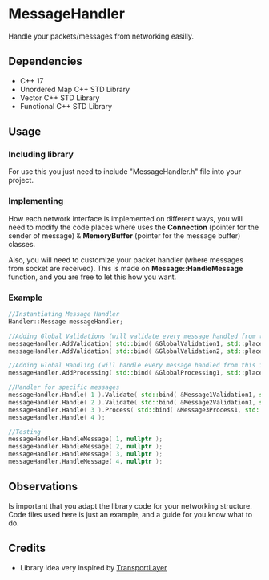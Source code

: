 # MessageHandler
Handle your packets/messages from networking easilly.

## Dependencies
* C++ 17
* Unordered Map C++ STD Library
* Vector C++ STD Library
* Functional C++ STD Library

## Usage

### Including library ###
For use this you just need to include "MessageHandler.h" file into your project.

### Implementing ###
How each network interface is implemented on different ways, you will need to modify the code places where uses the **Connection** (pointer for the sender of message) & **MemoryBuffer** (pointer for the message buffer) classes.

Also, you will need to customize your packet handler (where messages from socket are received). This is made on **Message::HandleMessage** function, and you are free to let this how you want.

### Example ###
```c++
//Instantiating Message Handler
Handler::Message messageHandler;

//Adding Global Validations (will validate every message handled from this instance)
messageHandler.AddValidation( std::bind( &GlobalValidation1, std::placeholders::_1 ) );
messageHandler.AddValidation( std::bind( &GlobalValidation2, std::placeholders::_1 ) );

//Adding Global Handling (will handle every message handled from this instance)
messageHandler.AddProcessing( std::bind( &GlobalProcessing1, std::placeholders::_1, std::placeholders::_2 ) );

//Handler for specific messages
messageHandler.Handle( 1 ).Validate( std::bind( &Message1Validation1, std::placeholders::_1 ), std::bind( &Message1Validation2, std::placeholders::_1 ) );
messageHandler.Handle( 2 ).Validate( std::bind( &Message2Validation1, std::placeholders::_1 ) );
messageHandler.Handle( 3 ).Process( std::bind( &Message3Process1, std::placeholders::_1 ) );
messageHandler.Handle( 4 );

//Testing
messageHandler.HandleMessage( 1, nullptr );
messageHandler.HandleMessage( 2, nullptr );
messageHandler.HandleMessage( 3, nullptr );
messageHandler.HandleMessage( 4, nullptr );
```

## Observations
Is important that you adapt the library code for your networking structure. Code files used here is just an example, and a guide for you know what to do.

## Credits
* Library idea very inspired by [TransportLayer](https://github.com/leomachado73/TransportLayer)
